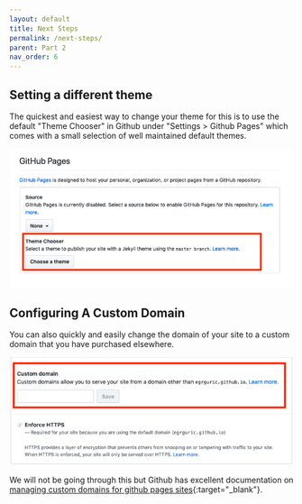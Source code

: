 ```yaml
---
layout: default
title: Next Steps
permalink: /next-steps/
parent: Part 2
nav_order: 6
---
```


## Setting a different theme

The quickest and easiest way to change your theme for this is to use the default "Theme Chooser" in Github under "Settings > Github Pages" which comes with a small selection of well maintained default themes.

![Theme Chooser in Github settings](theme-chooser.png)

## Configuring A Custom Domain

You can also quickly and easily change the domain of your site to a custom domain that you have purchased elsewhere.

![Set a custom domain in Github settings](set-custom-domain.png)

We  will not be going through this but Github has excellent documentation on [managing custom domains for github pages sites](https://help.github.com/en/github/working-with-github-pages/managing-a-custom-domain-for-your-github-pages-site){:target="_blank"}.
